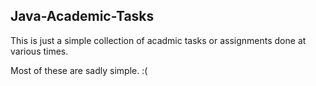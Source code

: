 ## Java-Academic-Tasks

This is just a simple collection of acadmic tasks or assignments done at various times.

Most of these are sadly simple. :(
